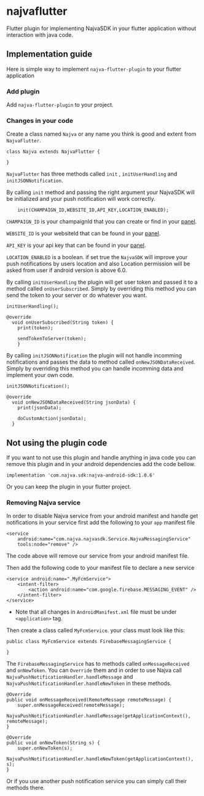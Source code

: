 # najvaflutter

Flutter plugin for implementing NajvaSDK in your flutter application without interaction with java code.

## Implementation guide

Here is simple way to implement `najva-flutter-plugin` to your flutter application

### Add plugin
Add `najva-flutter-plugin` to your project.

### Changes in your code

Create a class named `Najva` or any name you think is good and extent from `NajvaFlutter`.

```
class Najva extends NajvaFlutter {
    
}
```

`NajvaFlutter` has three methods called `init` , `initUserHandling` and `initJSONNotification`.

By calling `init` method and passing the right argument your NajvaSDK will be initialized and your push notification will work correctly.

```
    init(CHAMPAIGN_ID,WEBSITE_ID,API_KEY,LOCATION_ENABLED);
```

`CHAMPAIGN_ID` is your champaignId that you can create or find in your [panel](https://app.najva.com/login).

`WEBSITE_ID` is your websiteId that can be found in your [panel](https://app.najva.com/login).

`API_KEY` is your api key that can be found in your [panel](https://app.najva.com/login).

`LOCATION_ENABLED` is a boolean. if set true the `NajvaSDK` will improve your push notifications by users location and also Location permission will be asked from user if android version is above 6.0.

By calling `initUserHandling` the plugin will get user token and passed it to a method called `onUserSubscribed`. 
Simply by overriding this method you can send the token to your server or do whatever you want.

```
initUserHandling();

@override
  void onUserSubscribed(String token) {
    print(token);
    
    sendTokenToServer(token);
    }
```

By calling `initJSONNotification` the plugin will not handle incomming notifications and passes the data to method called `onNewJSONDataReceived`.
Simply by overriding this method you can handle incomming data and implement your own code.

```
initJSONNotification();

@override
  void onNewJSONDataReceived(String jsonData) {
    print(jsonData);
    
    doCustomAction(jsonData);
  }
```

## Not using the plugin code

If you want to not use this plugin and handle anything in java code you can remove this plugin and in your android dependencies add the code bellow.
```
implementation 'com.najva.sdk:najva-android-sdk:1.0.6'
```

Or you can keep the plugin in your flutter project.


### Removing Najva service

In order to disable Najva service from your android manifest and handle get notifications in your service first add the following to your `app` manifest file
```
<service
    android:name="com.najva.najvasdk.Service.NajvaMessagingService" 
    tools:node="remove" />
```

The code above will remove our service from your android manifest file.

Then add the following code to your manifest file to declare a new service

```
<service android:name=".MyFcmService">
    <intent-filter>
        <action android:name="com.google.firebase.MESSAGING_EVENT" />
    </intent-filter>
</service>
```

* Note that all changes in `AndroidManifest.xml` file must be under `<application>` tag.

Then create a class called `MyFcmService`. your class must look like this:

```
public class MyFcmService extends FirebaseMessagingService {

}
```

The `FirebaseMessagingService` has to methods called `onMessageReceived` and `onNewToken`.
You can `Override` them and in order to use Najva call `NajvaPushNotificationHandler.handleMessage` and `NajvaPushNotificationHandler.handleNewToken` in these methods.

```
@Override
public void onMessageReceived(RemoteMessage remoteMessage) {
    super.onMessageReceived(remoteMessage);
    NajvaPushNotificationHandler.handleMessage(getApplicationContext(), remoteMessage);
}

@Override
public void onNewToken(String s) {
    super.onNewToken(s);
    NajvaPushNotificationHandler.handleNewToken(getApplicationContext(), s);
}
```

Or if you use another push notification service you can simply call their methods there.
